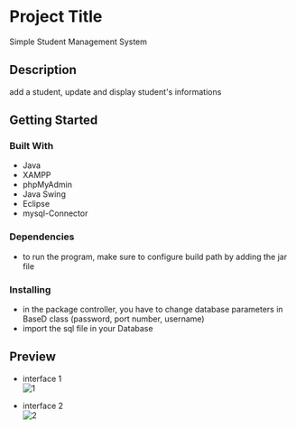 
# Project Title

Simple Student Management System

## Description

add a student, update and display student's informations

## Getting Started

### Built With

* Java
* XAMPP
* phpMyAdmin
* Java Swing
* Eclipse
* mysql-Connector

### Dependencies

* to run the program, make sure to configure build path by adding the jar file 

### Installing

* in the package controller, you have to change database parameters in BaseD class (password, port number, username)
* import the sql file in your Database

## Preview
* interface 1  
![1](https://user-images.githubusercontent.com/79145955/154363307-851c1c49-c1e7-49fd-acbd-48acf72d325c.png)

* interface 2   
![2](https://user-images.githubusercontent.com/79145955/154363521-8eb765ec-6e0e-449d-8664-c51563507483.png)


